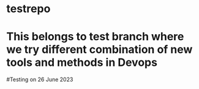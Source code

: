 # testrepo

# This belongs to test branch where we try different combination of new tools and methods in Devops
#Testing on 26 June 2023
